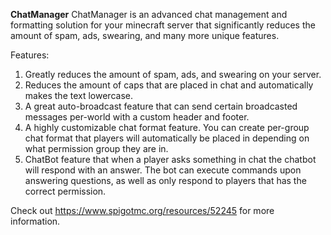 <b>ChatManager</b>
ChatManager is an advanced chat management and formatting solution for your minecraft server that significantly reduces the amount of spam, ads, swearing, and many more unique features.

Features:
  1. Greatly reduces the amount of spam, ads, and swearing on your server.
  2. Reduces the amount of caps that are placed in chat and automatically makes the text lowercase.
  3. A great auto-broadcast feature that can send certain broadcasted messages per-world with a custom header and footer.
  4. A highly customizable chat format feature. You can create per-group chat format that players will automatically be placed in depending on what permission group they are in.
  5. ChatBot feature that when a player asks something in chat the chatbot will respond with an answer. The bot can execute commands upon answering questions, as well as only respond to players that has the correct permission.

Check out https://www.spigotmc.org/resources/52245 for more information.
